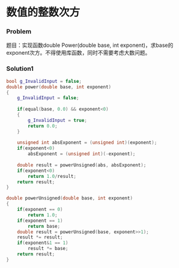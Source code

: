 # 数值的整数次方

### Problem

题目：实现函数double Power(double base, int exponent)，求base的exponent次方。不得使用库函数，同时不需要考虑大数问题。

### Solution1

```c++
bool g_InvalidInput = false;
double power(double base, int exponent)
{
   	g_InvalidInput = false;
   	
    if(equal(base, 0.0) && exponent<0)
    {
        g_InvalidInput = true;
        return 0.0;
    }
    
    unsigned int absExponent = (unsigned int)(exponent);
    if(exponent<0)
        absExponent = (unsigned int)(-exponent);
    
    double result = powerUnsigned(abs, absExponent);
    if(exponent<0)
        return 1.0/result;
    return result;
}

double powerUnsigned(double base, int exponent)
{
    if(exponent == 0)
        return 1.0;
    if(exponent == 1)
        return base;
    double result = powerUnsigned(base, exponent>>1);
    result *= result;
    if(exponent&1 == 1)
        result *= base;
    return result;    
}
```



